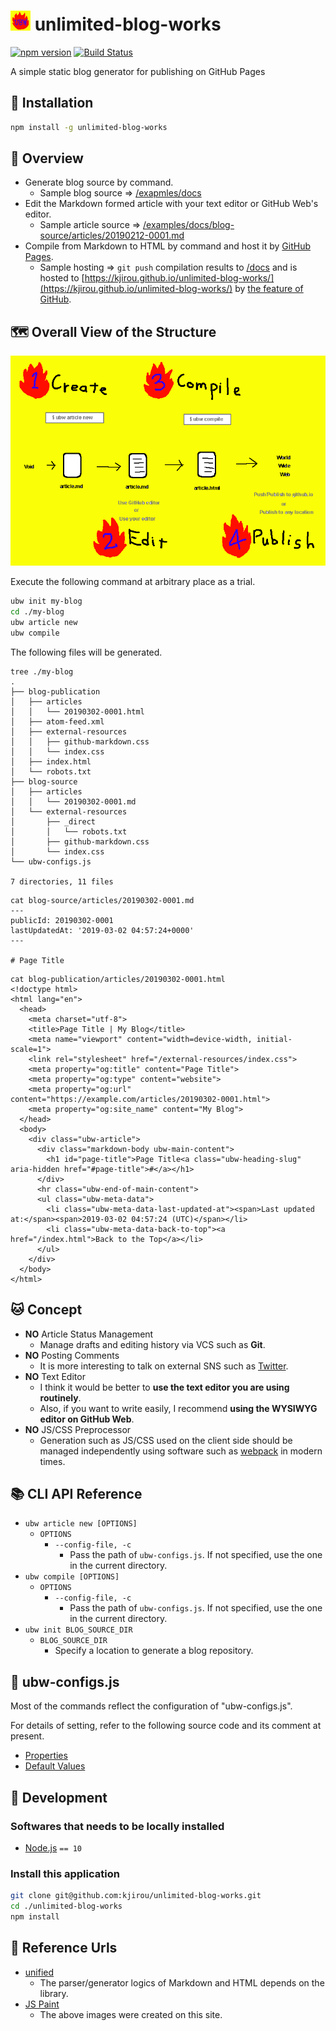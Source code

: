 # <img src="https://github.com/kjirou/unlimited-blog-works/raw/master/documents/ubw-icon.png" width="32" height="32" /> unlimited-blog-works

[![npm version](https://badge.fury.io/js/unlimited-blog-works.svg)](https://badge.fury.io/js/unlimited-blog-works)
[![Build Status](https://travis-ci.org/kjirou/unlimited-blog-works.svg?branch=master)](https://travis-ci.org/kjirou/unlimited-blog-works)

A simple static blog generator for publishing on GitHub Pages


## :rocket: Installation

```bash
npm install -g unlimited-blog-works
```


## :eyes: Overview

- Generate blog source by command.
  - Sample blog source => [/exapmles/docs](/examples/docs)
- Edit the Markdown formed article with your text editor or GitHub Web's editor.
  - Sample article source => [/examples/docs/blog-source/articles/20190212-0001.md](/examples/docs/blog-source/articles/20190212-0001.md)
- Compile from Markdown to HTML by command and host it by [GitHub Pages](https://pages.github.com/).
  - Sample hosting => `git push` compilation results to [/docs](/docs) and is hosted to [https://kjirou.github.io/unlimited-blog-works/](https://kjirou.github.io/unlimited-blog-works/) by [the feature of GitHub](https://help.github.com/en/articles/configuring-a-publishing-source-for-github-pages#publishing-your-github-pages-site-from-a-docs-folder-on-your-master-branch).


## :world_map: Overall View of the Structure

![](/documents/ubw-overall-view.png)

Execute the following command at arbitrary place as a trial.
```bash
ubw init my-blog
cd ./my-blog
ubw article new
ubw compile
```

The following files will be generated.
```
tree ./my-blog
.
├── blog-publication
│   ├── articles
│   │   └── 20190302-0001.html
│   ├── atom-feed.xml
│   ├── external-resources
│   │   ├── github-markdown.css
│   │   └── index.css
│   ├── index.html
│   └── robots.txt
├── blog-source
│   ├── articles
│   │   └── 20190302-0001.md
│   └── external-resources
│       ├── _direct
│       │   └── robots.txt
│       ├── github-markdown.css
│       └── index.css
└── ubw-configs.js

7 directories, 11 files
```

```
cat blog-source/articles/20190302-0001.md
---
publicId: 20190302-0001
lastUpdatedAt: '2019-03-02 04:57:24+0000'
---

# Page Title
```

```
cat blog-publication/articles/20190302-0001.html
<!doctype html>
<html lang="en">
  <head>
    <meta charset="utf-8">
    <title>Page Title | My Blog</title>
    <meta name="viewport" content="width=device-width, initial-scale=1">
    <link rel="stylesheet" href="/external-resources/index.css">
    <meta property="og:title" content="Page Title">
    <meta property="og:type" content="website">
    <meta property="og:url" content="https://example.com/articles/20190302-0001.html">
    <meta property="og:site_name" content="My Blog">
  </head>
  <body>
    <div class="ubw-article">
      <div class="markdown-body ubw-main-content">
        <h1 id="page-title">Page Title<a class="ubw-heading-slug" aria-hidden href="#page-title">#</a></h1>
      </div>
      <hr class="ubw-end-of-main-content">
      <ul class="ubw-meta-data">
        <li class="ubw-meta-data-last-updated-at"><span>Last updated at:</span><span>2019-03-02 04:57:24 (UTC)</span></li>
        <li class="ubw-meta-data-back-to-top"><a href="/index.html">Back to the Top</a></li>
      </ul>
    </div>
  </body>
</html>
```


## :cat: Concept

- **NO** Article Status Management
  - Manage drafts and editing history via VCS such as **Git**.
- **NO** Posting Comments
  - It is more interesting to talk on external SNS such as [Twitter](https://twitter.com/).
- **NO** Text Editor
  - I think it would be better to **use the text editor you are using routinely**.
  - Also, if you want to write easily, I recommend **using the WYSIWYG editor on GitHub Web**.
- **NO** JS/CSS Preprocessor
  - Generation such as JS/CSS used on the client side should be managed independently using software such as [webpack](https://webpack.js.org/) in modern times.


## :books: CLI API Reference

- `ubw article new [OPTIONS]`
  - `OPTIONS`
    - `--config-file, -c`
      - Pass the path of `ubw-configs.js`. If not specified, use the one in the current directory.
- `ubw compile [OPTIONS]`
  - `OPTIONS`
    - `--config-file, -c`
      - Pass the path of `ubw-configs.js`. If not specified, use the one in the current directory.
- `ubw init BLOG_SOURCE_DIR`
  - `BLOG_SOURCE_DIR`
    - Specify a location to generate a blog repository.


## :scroll: ubw-configs.js

Most of the commands reflect the configuration of "ubw-configs.js".

For details of setting, refer to the following source code and its comment at present.

- [Properties](https://github.com/kjirou/unlimited-blog-works/blob/8caadf1ec3ec7d335c63d45a9995ab3f126fc645/src/page-generator.ts#L41-L105)
- [Default Values](https://github.com/kjirou/unlimited-blog-works/blob/8caadf1ec3ec7d335c63d45a9995ab3f126fc645/src/page-generator.ts#L110-L173)


## :wrench: Development
### Softwares that needs to be locally installed

- [Node.js](https://nodejs.org/) `== 10`

### Install this application

```bash
git clone git@github.com:kjirou/unlimited-blog-works.git
cd ./unlimited-blog-works
npm install
```


## :link: Reference Urls

- [unified](https://github.com/unifiedjs)
  - The parser/generator logics of Markdown and HTML depends on the library.
- [JS Paint](https://github.com/1j01/jspaint)
  - The above images were created on this site.

